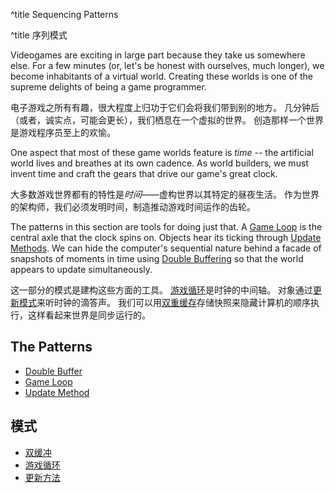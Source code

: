 ^title Sequencing Patterns

^title 序列模式

Videogames are exciting in large part because they take us somewhere else. For a
few minutes (or, let's be honest with ourselves, much longer), we become
inhabitants of a virtual world. Creating these worlds is one of the supreme
delights of being a game programmer.

电子游戏之所有有趣，很大程度上归功于它们会将我们带到别的地方。
几分钟后（或者，诚实点，可能会更长），我们栖息在一个虚拟的世界。
创造那样一个世界是游戏程序员至上的欢愉。

One aspect that most of these game worlds feature is *time* -- the artificial
world lives and breathes at its own cadence. As world builders, we must invent
time and craft the gears that drive our game's great clock.

大多数游戏世界都有的特性是*时间*——虚构世界以其特定的昼夜生活。
作为世界的架构师，我们必须发明时间，制造推动游戏时间运作的齿轮。

The patterns in this section are tools for doing just that. A [Game
Loop](game-loop.html) is the central axle that the clock spins on. Objects hear
its ticking through [Update Methods](update-method.html). We can hide the
computer's sequential nature behind a facade of snapshots of moments in time
using [Double Buffering](double-buffer.html) so that the world appears to
update simultaneously.

这一部分的模式是建构这些方面的工具。
[游戏循环](game-loop.html)是时钟的中间轴。
对象通过[更新模式](update-method.html)来听时钟的滴答声。
我们可以用[双重缓存](double-buffer.html)存储快照来隐藏计算机的顺序执行，这样看起来世界是同步运行的。

## The Patterns

* [Double Buffer](double-buffer.html)
* [Game Loop](game-loop.html)
* [Update Method](update-method.html)

## 模式

* [双缓冲](double-buffer.html)
* [游戏循环](game-loop.html)
* [更新方法](update-method.html)
